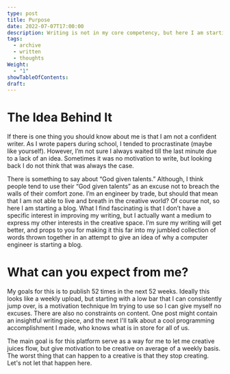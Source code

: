 ```yaml
---
type: post
title: Purpose
date: 2022-07-07T17:00:00
description: Writing is not in my core competency, but here I am starting a blog.
tags:
  - archive
  - written
  - thoughts
Weight:
  - "1"
showTableOfContents: 
draft:
---
```

# The Idea Behind It

If there is one thing you should know about me is that I am not a confident writer. As I wrote papers during school, I tended to procrastinate (maybe like yourself). However, I’m not sure I always waited till the last minute due to a lack of an idea. Sometimes it was no motivation to write, but looking back I do not think that was always the case.

There is something to say about “God given talents.” Although, I think people tend to use their “God given talents” as an excuse not to breach the walls of their comfort zone. I’m an engineer by trade, but should that mean that I am not able to live and breath in the creative world? Of course not, so here I am starting a blog. What I find fascinating is that I don’t have a specific interest in improving my writing, but I actually want a medium to express my other interests in the creative space. I’m sure my writing will get better, and props to you for making it this far into my jumbled collection of words thrown together in an attempt to give an idea of why a computer engineer is starting a blog.

# What can you expect from me?

My goals for this is to publish 52 times in the next 52 weeks. Ideally this looks like a weekly upload, but starting with a low bar that I can consistently jump over, is a motivation technique Im trying to use so I can give myself no excuses. There are also no constraints on content. One post might contain an insightful writing piece, and the next I'll talk about a cool programming accomplishment I made, who knows what is in store for all of us. 

The main goal is for this platform serve as a way for me to let me creative juices flow, but give motivation to be creative on average of a weekly basis. The worst thing that can happen to a creative is that they stop creating. Let's not let that happen here.
